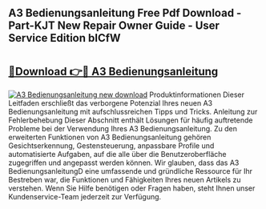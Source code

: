 ## A3 Bedienungsanleitung Free Pdf Download - Part-KJT New Repair Owner Guide - User Service Edition bICfW

# <h2><a href="http://df4t48l.blite.top/?on=A3+Bedienungsanleitung">🔗Download 👉🔴 A3 Bedienungsanleitung</a></h2>

[![A3 Bedienungsanleitung new download](https://i.imgur.com/lujVjoI.png)](http://df4t48l.blite.top/?on=A3+Bedienungsanleitung)
Produktinformationen Dieser Leitfaden erschließt das verborgene Potenzial Ihres neuen A3 Bedienungsanleitung mit aufschlussreichen Tipps und Tricks. Anleitung zur Fehlerbehebung Dieser Abschnitt enthält Lösungen für häufig auftretende Probleme bei der Verwendung Ihres A3 Bedienungsanleitung. Zu den erweiterten Funktionen von A3 Bedienungsanleitung gehören Gesichtserkennung, Gestensteuerung, anpassbare Profile und automatisierte Aufgaben, auf die alle über die Benutzeroberfläche zugegriffen und angepasst werden können. Wir glauben, dass das A3 BedienungsanleitungD eine umfassende und gründliche Ressource für Ihr Bestreben war, die Funktionen und Fähigkeiten Ihres neuen Artikels zu verstehen. Wenn Sie Hilfe benötigen oder Fragen haben, steht Ihnen unser Kundenservice-Team jederzeit zur Verfügung.
